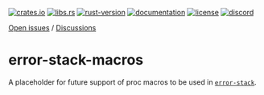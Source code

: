 [crates.io]: https://crates.io/crates/error-stack-macros
[libs.rs]: https://lib.rs/crates/error-stack-macros
[rust-version]: https://www.rust-lang.org
[documentation]: https://docs.rs/error-stack-macros
[license]: https://github.com/hashintel/hash/blob/main/libs/error-stack/LICENSE.md
[discord]: https://hash.ai/discord?utm_medium=organic&utm_source=github_readme_hash-repo_error-stack

[![crates.io](https://img.shields.io/crates/v/error-stack-macros)][crates.io]
[![libs.rs](https://img.shields.io/badge/libs.rs-error--stack--macros-orange)][libs.rs]
[![rust-version](https://img.shields.io/static/v1?label=Rust&message=1.63.0/nightly-2023-06-26&color=blue)][rust-version]
[![documentation](https://img.shields.io/docsrs/error-stack-macros)][documentation]
[![license](https://img.shields.io/crates/l/error-stack)][license]
[![discord](https://img.shields.io/discord/840573247803097118)][discord]

[Open issues](https://github.com/hashintel/hash/issues?q=is%3Aissue+is%3Aopen+label%3AA-error-stack) / [Discussions](https://github.com/hashintel/hash/discussions?discussions_q=label%3AA-error-stack)

# error-stack-macros

A placeholder for future support of proc macros to be used in [`error-stack`].

[`error-stack`]: https://crates.io/crates/error-stack
